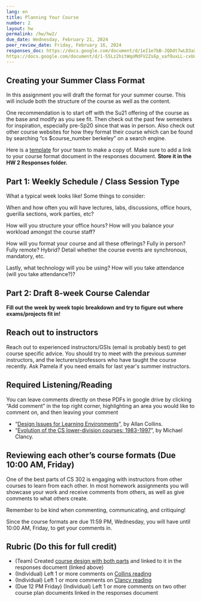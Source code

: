 ```yaml
---
lang: en
title: Planning Your Course
number: 2
layout: hw
permalink: /hw/hw2/
due_date: Wednesday, February 21, 2024
peer_review_date: Friday, February 16, 2024
responses_doc: https://docs.google.com/document/d/1eI1e7bB-JQDdt7wLD3aX27KQdAoW5Ti7ZBBRDdq0O8g/edit?usp=sharing
https://docs.google.com/document/d/1-S5Lz2hitWqoMdFV2Zs6p_xafOuxLL-cxUqo4wKqoT0/edit#heading=h.gjdgxs
---
```


<!-- Readings w/ responses -->

[hw2_template]: https://docs.google.com/document/d/1ubZFa819iKRs6rg9LOHyCqCpWqt-SmQ7n9519a8a4sM/template/preview
[hw2_design_issues]: https://drive.google.com/file/d/14Oa0nldrmOiluNyWw91e7MkkUgQroIfc/view
[hw2_clancy_history]: https://drive.google.com/file/d/1gQhjNMoe_1qw1nJs5uip8m23Vs_ofqC-/view?usp=sharing

## Creating your Summer Class Format

In this assignment you will draft the format for your summer course. This will include both the structure of the course as well as the content.

One recommendation is to start off with the Su21 offering of the course as the base and modify as you see fit. Then check out the past few semesters for inspiration, especially pre-Sp20 since that was in person. Also check out other course websites for how they format their course which can be found by searching “cs \$course_number berkeley” on a search engine.

Here is a [template][hw2_template] for your team to make a copy of. Make sure to add a link to your course format document in the responses document. **Store it in the HW 2 Responses folder.**

## Part 1: Weekly Schedule / Class Session Type

What a typical week looks like! Some things to consider:

When and how often you will have lectures, labs, discussions, office hours, guerilla sections, work parties, etc?

How will you structure your office hours? How will you balance your workload amongst the course staff?

How will you format your course and all these offerings? Fully in person? Fully remote? Hybrid? Detail whether the course events are synchronous, mandatory, etc.

Lastly, what technology will you be using? How will you take attendance (will you take attendance?)?

## Part 2: Draft 8-week Course Calendar

**Fill out the week by week topic breakdown and try to figure out where exams/projects fit in!**

## Reach out to instructors

Reach out to experienced instructors/GSIs (email is probably best) to get course specific advice. You should try to meet with the previous summer instructors, and the lecturers/professors who have taught the course recently. Ask Pamela if you need emails for last year's summer instructors.

## Required Listening/Reading

You can leave comments directly on these PDFs in google drive by clicking “Add comment” in the top right corner, highlighting an area you would like to comment on, and then leaving your comment

- “[Design Issues for Learning Environments][hw2_design_issues]”, by Allan Collins.
- “[Evolution of the CS lower-division courses: 1983-1997][hw2_clancy_history]”, by Michael Clancy.

## Reviewing each other’s course formats (Due 10:00 AM, Friday)

One of the best parts of CS 302 is engaging with instructors from other courses to learn from each other. In most homework assignments you will showcase your work and receive comments from others, as well as give comments to what others create.

Remember to be kind when commenting, communicating, and critiquing!

Since the course formats are due 11:59 PM, Wednesday, you will have until 10:00 AM, Friday, to get your comments in.

## Rubric (Do this for full credit)

- (Team) Created [course design with both parts][hw2_template] and linked to it in the responses document (linked above)
- (Individual) Left 1 or more comments on [Collins reading][hw2_design_issues]
- (Individual) Left 1 or more comments on [Clancy reading][hw2_clancy_history]
- (Due 12 PM Friday) (Individual) Left 1 or more comments on two other course plan documents linked in the responses document
